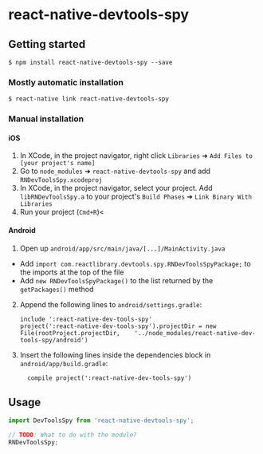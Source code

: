 
# react-native-devtools-spy

## Getting started

`$ npm install react-native-devtools-spy --save`

### Mostly automatic installation

`$ react-native link react-native-devtools-spy`

### Manual installation


#### iOS

1. In XCode, in the project navigator, right click `Libraries` ➜ `Add Files to [your project's name]`
2. Go to `node_modules` ➜ `react-native-devtools-spy` and add `RNDevToolsSpy.xcodeproj`
3. In XCode, in the project navigator, select your project. Add `libRNDevToolsSpy.a` to your project's `Build Phases` ➜ `Link Binary With Libraries`
4. Run your project (`Cmd+R`)<

#### Android

1. Open up `android/app/src/main/java/[...]/MainActivity.java`
  - Add `import com.reactlibrary.devtools.spy.RNDevToolsSpyPackage;` to the imports at the top of the file
  - Add `new RNDevToolsSpyPackage()` to the list returned by the `getPackages()` method
2. Append the following lines to `android/settings.gradle`:
  	```
  	include ':react-native-dev-tools-spy'
  	project(':react-native-dev-tools-spy').projectDir = new File(rootProject.projectDir, 	'../node_modules/react-native-dev-tools-spy/android')
  	```
3. Insert the following lines inside the dependencies block in `android/app/build.gradle`:
  	```
      compile project(':react-native-dev-tools-spy')
  	```


## Usage
```javascript
import DevToolsSpy from 'react-native-devtools-spy';

// TODO: What to do with the module?
RNDevToolsSpy;
```
  
